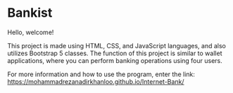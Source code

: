 # Bankist
Hello, welcome! 

This project is made using HTML, CSS, and JavaScript languages, and also utilizes Bootstrap 5 classes. 
The function of this project is similar to wallet applications, where you can perform banking operations using four users.

For more information and how to use the program, enter the link: https://mohammadrezanadirkhanloo.github.io/Internet-Bank/
